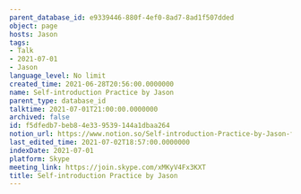 ```yaml
---
parent_database_id: e9339446-880f-4ef0-8ad7-8ad1f507dded
object: page
hosts: Jason
tags:
- Talk
- 2021-07-01
- Jason
language_level: No limit
created_time: 2021-06-28T20:56:00.0000000
name: Self-introduction Practice by Jason
parent_type: database_id
talktime: 2021-07-01T21:00:00.0000000
archived: false
id: f5dfedb7-beb8-4e33-9539-144a1dbaa264
notion_url: https://www.notion.so/Self-introduction-Practice-by-Jason-f5dfedb7beb84e339539144a1dbaa264
last_edited_time: 2021-07-02T18:57:00.0000000
indexDate: 2021-07-01
platform: Skype
meeting_link: https://join.skype.com/xMKyV4Fx3KXT
title: Self-introduction Practice by Jason
---
```








